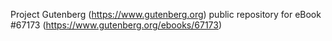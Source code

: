 Project Gutenberg (https://www.gutenberg.org) public repository for eBook #67173 (https://www.gutenberg.org/ebooks/67173)